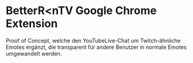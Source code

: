 # BetterR<nTV Google Chrome Extension
Proof of Concept, welche den YouTubeLive-Chat um Twitch-ähnliche Emotes ergänzt, die transparent für andere Benutzer in normale Emotes umgewandelt werden.
